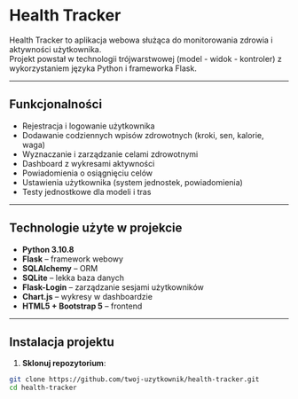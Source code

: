# Health Tracker

Health Tracker to aplikacja webowa służąca do monitorowania zdrowia i aktywności użytkownika.  
Projekt powstał w technologii trójwarstwowej (model - widok - kontroler) z wykorzystaniem języka Python i frameworka Flask.

---

## Funkcjonalności

- Rejestracja i logowanie użytkownika 
- Dodawanie codziennych wpisów zdrowotnych (kroki, sen, kalorie, waga) 
- Wyznaczanie i zarządzanie celami zdrowotnymi 
- Dashboard z wykresami aktywności 
- Powiadomienia o osiągnięciu celów 
- Ustawienia użytkownika (system jednostek, powiadomienia) 
- Testy jednostkowe dla modeli i tras 

---

## Technologie użyte w projekcie

- **Python 3.10.8**
- **Flask** – framework webowy
- **SQLAlchemy** – ORM
- **SQLite** – lekka baza danych
- **Flask-Login** – zarządzanie sesjami użytkowników
- **Chart.js** – wykresy w dashboardzie
- **HTML5 + Bootstrap 5** – frontend

---

## Instalacja projektu

1. **Sklonuj repozytorium**:

```bash
git clone https://github.com/twoj-uzytkownik/health-tracker.git
cd health-tracker
